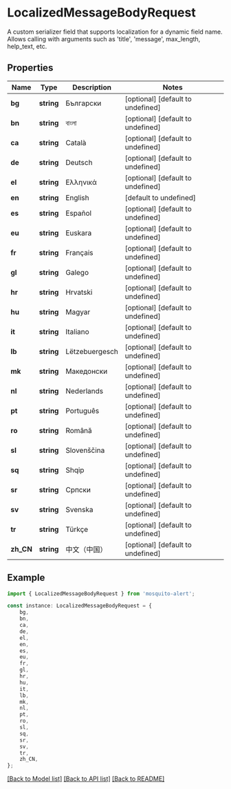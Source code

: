 # LocalizedMessageBodyRequest

A custom serializer field that supports localization for a dynamic field name. Allows calling with arguments such as \'title\', \'message\', max_length, help_text, etc.

## Properties

Name | Type | Description | Notes
------------ | ------------- | ------------- | -------------
**bg** | **string** | Български | [optional] [default to undefined]
**bn** | **string** | বাংলা | [optional] [default to undefined]
**ca** | **string** | Català | [optional] [default to undefined]
**de** | **string** | Deutsch | [optional] [default to undefined]
**el** | **string** | Ελληνικά | [optional] [default to undefined]
**en** | **string** | English | [default to undefined]
**es** | **string** | Español | [optional] [default to undefined]
**eu** | **string** | Euskara | [optional] [default to undefined]
**fr** | **string** | Français | [optional] [default to undefined]
**gl** | **string** | Galego | [optional] [default to undefined]
**hr** | **string** | Hrvatski | [optional] [default to undefined]
**hu** | **string** | Magyar | [optional] [default to undefined]
**it** | **string** | Italiano | [optional] [default to undefined]
**lb** | **string** | Lëtzebuergesch | [optional] [default to undefined]
**mk** | **string** | Македонски | [optional] [default to undefined]
**nl** | **string** | Nederlands | [optional] [default to undefined]
**pt** | **string** | Português | [optional] [default to undefined]
**ro** | **string** | Română | [optional] [default to undefined]
**sl** | **string** | Slovenščina | [optional] [default to undefined]
**sq** | **string** | Shqip | [optional] [default to undefined]
**sr** | **string** | Српски | [optional] [default to undefined]
**sv** | **string** | Svenska | [optional] [default to undefined]
**tr** | **string** | Türkçe | [optional] [default to undefined]
**zh_CN** | **string** | 中文（中国） | [optional] [default to undefined]

## Example

```typescript
import { LocalizedMessageBodyRequest } from 'mosquito-alert';

const instance: LocalizedMessageBodyRequest = {
    bg,
    bn,
    ca,
    de,
    el,
    en,
    es,
    eu,
    fr,
    gl,
    hr,
    hu,
    it,
    lb,
    mk,
    nl,
    pt,
    ro,
    sl,
    sq,
    sr,
    sv,
    tr,
    zh_CN,
};
```

[[Back to Model list]](../README.md#documentation-for-models) [[Back to API list]](../README.md#documentation-for-api-endpoints) [[Back to README]](../README.md)
